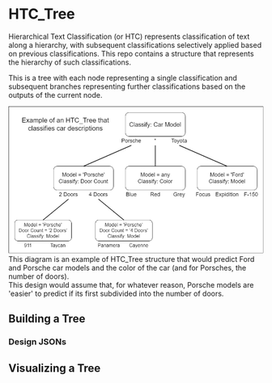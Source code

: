 # HTC_Tree
Hierarchical Text Classification (or HTC) represents classification of text along a hierarchy, with subsequent classifications selectively applied based on previous classifications.
This repo contains a structure that represents the hierarchy of such classifications.

This is a tree with each node representing a single classification and subsequent branches representing further classifications based on the outputs of the current node.

![Diagram of an example HTC_Tree](Docs/Diagrams/HTS_Example_Diagram.png)
This diagram is an example of HTC_Tree structure that would predict Ford and Porsche car models and the color of the car (and for Porsches, the number of doors).
<br>
This design would assume that, for whatever reason, Porsche models are 'easier' to predict if its first subdivided into the number of doors.

## Building a Tree


### Design JSONs



## Visualizing a Tree


